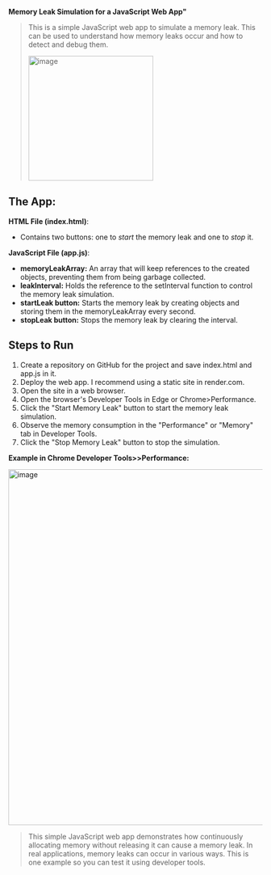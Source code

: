 **Memory Leak Simulation for a JavaScript Web App"**

>This is a simple JavaScript web app to simulate a memory leak. This can be used to understand how memory leaks occur and how to detect and debug them.
>
><img width="247" alt="image" src="https://github.com/Buchatech/memoryleakbutton/assets/22551494/30f6b29c-c51a-40da-a87d-738e8e4ea413">


## The App: 
**HTML File (index.html)**:

- Contains two buttons: one to *start* the memory leak and one to *stop* it.

**JavaScript File (app.js)**:

- **memoryLeakArray:** An array that will keep references to the created objects, preventing them from being garbage collected.
- **leakInterval:** Holds the reference to the setInterval function to control the memory leak simulation.
- **startLeak button:** Starts the memory leak by creating objects and storing them in the memoryLeakArray every second.
- **stopLeak button:** Stops the memory leak by clearing the interval.

## Steps to Run
1. Create a repository on GitHub for the project and save index.html and app.js in it.
2. Deploy the web app. I recommend using a static site in render.com.
3. Open the site in a web browser.
4. Open the browser's Developer Tools in Edge or Chrome>Performance.
5. Click the "Start Memory Leak" button to start the memory leak simulation.
6. Observe the memory consumption in the "Performance" or "Memory" tab in Developer Tools.
7. Click the "Stop Memory Leak" button to stop the simulation.

**Example in Chrome Developer Tools>>Performance:**

<img width="704" alt="image" src="https://github.com/Buchatech/memoryleakbutton/assets/22551494/cac82e19-9ad3-40d8-9c6b-41da471e3d0f">



>This simple JavaScript web app demonstrates how continuously allocating memory without releasing it can cause a memory leak. In real applications, memory leaks can occur in various ways. This is one example so you can test it using developer tools.
